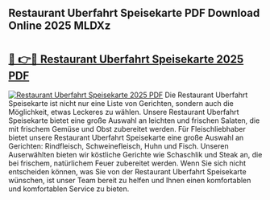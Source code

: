## Restaurant Uberfahrt Speisekarte PDF Download Online 2025 MLDXz

# <h2><a href="http://gc5s6aa.nevu.top/?p=Restaurant+Uberfahrt+Speisekarte">🔗 👉🔴 Restaurant Uberfahrt Speisekarte 2025 PDF</a></h2>

[![Restaurant Uberfahrt Speisekarte 2025 PDF](https://i.imgur.com/dBaPXMq.png)](http://gc5s6aa.nevu.top/?p=Restaurant+Uberfahrt+Speisekarte)
Die Restaurant Uberfahrt Speisekarte ist nicht nur eine Liste von Gerichten, sondern auch die Möglichkeit, etwas Leckeres zu wählen. Unsere Restaurant Uberfahrt Speisekarte bietet eine große Auswahl an leichten und frischen Salaten, die mit frischem Gemüse und Obst zubereitet werden. Für Fleischliebhaber bietet unsere Restaurant Uberfahrt Speisekarte eine große Auswahl an Gerichten: Rindfleisch, Schweinefleisch, Huhn und Fisch. Unseren Auserwählten bieten wir köstliche Gerichte wie Schaschlik und Steak an, die bei frischem, natürlichem Feuer zubereitet werden. Wenn Sie sich nicht entscheiden können, was Sie von der Restaurant Uberfahrt Speisekarte wünschen, ist unser Team bereit zu helfen und Ihnen einen komfortablen und komfortablen Service zu bieten.

